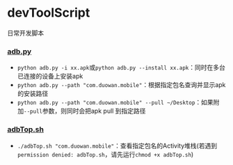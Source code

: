 # devToolScript
日常开发脚本
### [adb.py](./adb.py)
- `python adb.py -i xx.apk`或`python adb.py --install xx.apk`：同时在多台已连接的设备上安装apk
- `python adb.py --path "com.duowan.mobile"`：根据指定包名查询并显示apk的安装路径
- `python adb.py --path "com.duowan.mobile" --pull ~/Desktop`：如果附加`--pull`参数，则同时会把apk pull 到指定路径

### [adbTop.sh](./adbTop.sh)
- `./adbTop.sh "com.duowan.mobile"`：查看指定包名的Activity堆栈(若遇到`permission denied: adbTop.sh`，请先运行`chmod +x adbTop.sh`)
